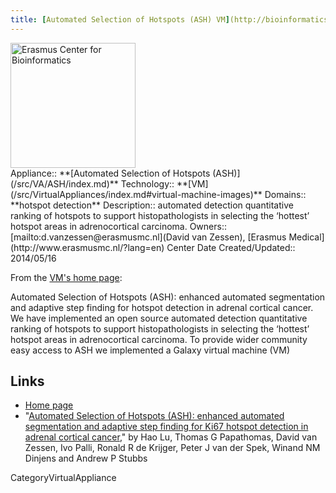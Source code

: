 ```yaml
---
title: [Automated Selection of Hotspots (ASH) VM](http://bioinformatics.erasmusmc.nl/wiki/index.php/Automated_Selection_of_Hotspots)
---
```

<div class='center'>
<a href='http://bioinformatics.erasmusmc.nl/wiki/index.php/Automated_Selection_of_Hotspots'><img src="/src/Images/Logos/ERasmusBioinformatics.jpg" alt="Erasmus Center for Bioinformatics" height="200" /></a>
</div>





<div class='dictbox'>
 Appliance:: **[Automated Selection of Hotspots (ASH)](/src/VA/ASH/index.md)**
 Technology:: **[VM](/src/VirtualAppliances/index.md#virtual-machine-images)**
 Domains:: **hotspot detection** 
 Description:: automated detection quantitative ranking of hotspots to support histopathologists in selecting the ‘hottest’ hotspot areas in adrenocortical carcinoma.
 Owners:: [mailto:d.vanzessen@erasmusmc.nl](David van Zessen), [Erasmus Medical](http://www.erasmusmc.nl/?lang=en) Center
 Date Created/Updated:: 2014/05/16
</div>

From the [VM's home page](http://bioinformatics.erasmusmc.nl/wiki/index.php/Automated_Selection_of_Hotspots):

 Automated Selection of Hotspots (ASH): enhanced automated segmentation and adaptive step finding for hotspot detection in adrenal cortical cancer. We have implemented an open source automated detection quantitative ranking of hotspots to support histopathologists in selecting the ‘hottest’ hotspot areas in adrenocortical carcinoma. To provide wider community easy access to ASH we implemented a Galaxy virtual machine (VM)

## Links

* [Home page](http://bioinformatics.erasmusmc.nl/wiki/index.php/Automated_Selection_of_Hotspots)
* "[Automated Selection of Hotspots (ASH): enhanced automated segmentation and adaptive step finding for Ki67 hotspot detection in adrenal cortical cancer](http://www.diagnosticpathology.org/content/9/1/216/abstract)," by Hao Lu, Thomas G Papathomas, David van Zessen, Ivo Palli, Ronald R de Krijger, Peter J van der Spek, Winand NM Dinjens and Andrew P Stubbs

CategoryVirtualAppliance

